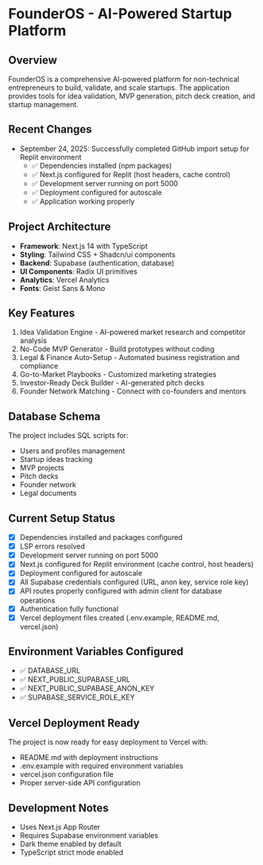 # FounderOS - AI-Powered Startup Platform

## Overview
FounderOS is a comprehensive AI-powered platform for non-technical entrepreneurs to build, validate, and scale startups. The application provides tools for idea validation, MVP generation, pitch deck creation, and startup management.

## Recent Changes
- September 24, 2025: Successfully completed GitHub import setup for Replit environment
  - ✅ Dependencies installed (npm packages)
  - ✅ Next.js configured for Replit (host headers, cache control)
  - ✅ Development server running on port 5000
  - ✅ Deployment configured for autoscale
  - ✅ Application working properly

## Project Architecture
- **Framework**: Next.js 14 with TypeScript
- **Styling**: Tailwind CSS + Shadcn/ui components
- **Backend**: Supabase (authentication, database)
- **UI Components**: Radix UI primitives
- **Analytics**: Vercel Analytics
- **Fonts**: Geist Sans & Mono

## Key Features
1. Idea Validation Engine - AI-powered market research and competitor analysis
2. No-Code MVP Generator - Build prototypes without coding
3. Legal & Finance Auto-Setup - Automated business registration and compliance
4. Go-to-Market Playbooks - Customized marketing strategies
5. Investor-Ready Deck Builder - AI-generated pitch decks
6. Founder Network Matching - Connect with co-founders and mentors

## Database Schema
The project includes SQL scripts for:
- Users and profiles management
- Startup ideas tracking
- MVP projects
- Pitch decks
- Founder network
- Legal documents

## Current Setup Status
- [x] Dependencies installed and packages configured
- [x] LSP errors resolved 
- [x] Development server running on port 5000
- [x] Next.js configured for Replit environment (cache control, host headers)
- [x] Deployment configured for autoscale
- [x] All Supabase credentials configured (URL, anon key, service role key)
- [x] API routes properly configured with admin client for database operations
- [x] Authentication fully functional
- [x] Vercel deployment files created (.env.example, README.md, vercel.json)

## Environment Variables Configured
- ✅ DATABASE_URL
- ✅ NEXT_PUBLIC_SUPABASE_URL  
- ✅ NEXT_PUBLIC_SUPABASE_ANON_KEY
- ✅ SUPABASE_SERVICE_ROLE_KEY

## Vercel Deployment Ready
The project is now ready for easy deployment to Vercel with:
- README.md with deployment instructions
- .env.example with required environment variables
- vercel.json configuration file
- Proper server-side API configuration

## Development Notes
- Uses Next.js App Router
- Requires Supabase environment variables
- Dark theme enabled by default
- TypeScript strict mode enabled